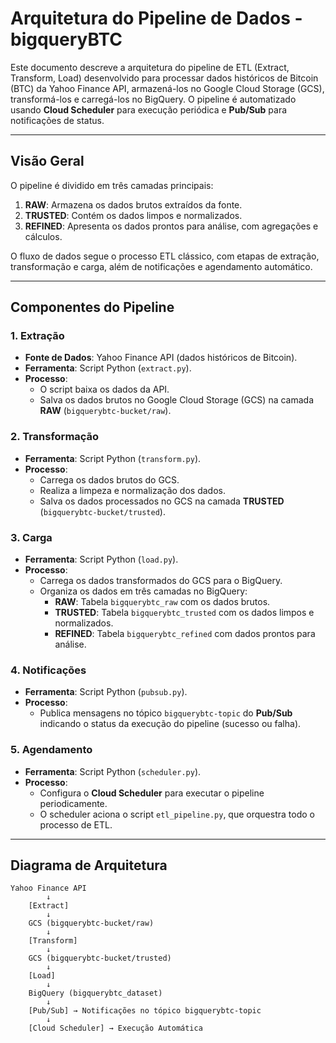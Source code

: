 # Arquitetura do Pipeline de Dados - bigqueryBTC

Este documento descreve a arquitetura do pipeline de ETL (Extract, Transform, Load) desenvolvido para processar dados históricos de Bitcoin (BTC) da Yahoo Finance API, armazená-los no Google Cloud Storage (GCS), transformá-los e carregá-los no BigQuery. O pipeline é automatizado usando **Cloud Scheduler** para execução periódica e **Pub/Sub** para notificações de status.

---

## Visão Geral

O pipeline é dividido em três camadas principais:

1. **RAW**: Armazena os dados brutos extraídos da fonte.
2. **TRUSTED**: Contém os dados limpos e normalizados.
3. **REFINED**: Apresenta os dados prontos para análise, com agregações e cálculos.

O fluxo de dados segue o processo ETL clássico, com etapas de extração, transformação e carga, além de notificações e agendamento automático.

---

## Componentes do Pipeline

### 1. **Extração**
- **Fonte de Dados**: Yahoo Finance API (dados históricos de Bitcoin).
- **Ferramenta**: Script Python (`extract.py`).
- **Processo**:
  - O script baixa os dados da API.
  - Salva os dados brutos no Google Cloud Storage (GCS) na camada **RAW** (`bigquerybtc-bucket/raw`).

### 2. **Transformação**
- **Ferramenta**: Script Python (`transform.py`).
- **Processo**:
  - Carrega os dados brutos do GCS.
  - Realiza a limpeza e normalização dos dados.
  - Salva os dados processados no GCS na camada **TRUSTED** (`bigquerybtc-bucket/trusted`).

### 3. **Carga**
- **Ferramenta**: Script Python (`load.py`).
- **Processo**:
  - Carrega os dados transformados do GCS para o BigQuery.
  - Organiza os dados em três camadas no BigQuery:
    - **RAW**: Tabela `bigquerybtc_raw` com os dados brutos.
    - **TRUSTED**: Tabela `bigquerybtc_trusted` com os dados limpos e normalizados.
    - **REFINED**: Tabela `bigquerybtc_refined` com dados prontos para análise.

### 4. **Notificações**
- **Ferramenta**: Script Python (`pubsub.py`).
- **Processo**:
  - Publica mensagens no tópico `bigquerybtc-topic` do **Pub/Sub** indicando o status da execução do pipeline (sucesso ou falha).

### 5. **Agendamento**
- **Ferramenta**: Script Python (`scheduler.py`).
- **Processo**:
  - Configura o **Cloud Scheduler** para executar o pipeline periodicamente.
  - O scheduler aciona o script `etl_pipeline.py`, que orquestra todo o processo de ETL.

---

## Diagrama de Arquitetura

```plaintext
Yahoo Finance API
        ↓
    [Extract]
        ↓
    GCS (bigquerybtc-bucket/raw)
        ↓
    [Transform]
        ↓
    GCS (bigquerybtc-bucket/trusted)
        ↓
    [Load]
        ↓
    BigQuery (bigquerybtc_dataset)
        ↓
    [Pub/Sub] → Notificações no tópico bigquerybtc-topic
        ↓
    [Cloud Scheduler] → Execução Automática